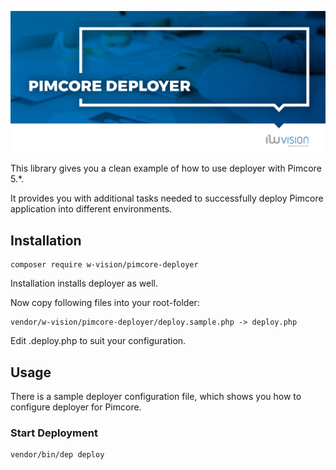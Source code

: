 ![Pimcore Deployer](docs/images/github_banner.png "Pimcore Deployer")

This library gives you a clean example of how to use deployer with Pimcore 5.*.

It provides you with additional tasks needed to successfully deploy Pimcore application into different environments.

## Installation

```
composer require w-vision/pimcore-deployer
```

Installation installs deployer as well.

Now copy following files into your root-folder:

```
vendor/w-vision/pimcore-deployer/deploy.sample.php -> deploy.php
```

Edit .deploy.php to suit your configuration.

## Usage

There is a sample deployer configuration file, which shows you how to configure deployer for Pimcore.

### Start Deployment

```
vendor/bin/dep deploy
```